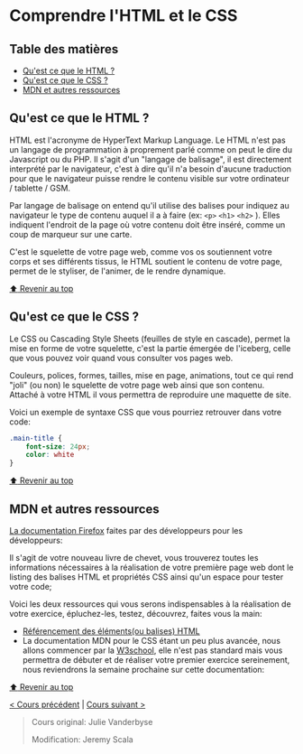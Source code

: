 <!-- omit in toc -->
# Comprendre l'HTML et le CSS

<!-- omit in toc -->
## Table des matières

- [Qu'est ce que le HTML ?](#quest-ce-que-le-html-)
- [Qu'est ce que le CSS ?](#quest-ce-que-le-css-)
- [MDN et autres ressources](#mdn-et-autres-ressources)

## Qu'est ce que le HTML ?

HTML est l'acronyme de HyperText Markup Language.
Le HTML n'est pas un langage de programmation à proprement parlé comme on peut le dire du Javascript ou du PHP.
Il s'agit d'un "langage de balisage", il est directement interprété par le navigateur, c'est à dire qu'il n'a besoin d'aucune traduction pour que le navigateur puisse rendre le contenu visible sur votre ordinateur / tablette / GSM.

Par langage de balisage on entend qu'il utilise des balises pour indiquez au navigateur le type de contenu auquel il a à faire (ex: `<p>` `<h1>` `<h2>`  ). Elles indiquent l'endroit de la page où votre contenu doit être inséré, comme un coup de marqueur sur une carte.

C'est le squelette de votre page web, comme vos os soutiennent votre corps et ses différents tissus, le HTML soutient le contenu de votre page, permet de le styliser, de l'animer, de le rendre dynamique.

[:arrow_up: Revenir au top](#table-des-matières)

## Qu'est ce que le CSS ?

Le CSS ou Cascading Style Sheets (feuilles de style en cascade), permet la mise en forme de votre squelette, c'est la partie émergée de l'iceberg, celle que vous pouvez voir quand vous consulter vos pages web.

Couleurs, polices, formes, tailles, mise en page, animations, tout ce qui rend "joli" (ou non) le squelette de votre page web ainsi que son contenu.
Attaché à votre HTML il vous permettra de reproduire une maquette de site.

Voici un exemple de syntaxe CSS que vous pourriez retrouver dans votre code:

```css
.main-title {
    font-size: 24px;
    color: white
}
```

[:arrow_up: Revenir au top](#table-des-matières)

## MDN et autres ressources

[La documentation Firefox](https://developer.mozilla.org/fr/) faites par des développeurs pour les développeurs: 

Il s'agit de votre nouveau livre de chevet, vous trouverez toutes les informations nécessaires à la réalisation de votre première page web dont le listing des balises HTML et propriétés CSS ainsi qu'un espace pour tester votre code;

Voici les deux ressources qui vous serons indispensables à la réalisation de votre exercice, épluchez-les, testez, découvrez, faites vous la main:

- [Référencement des éléments(ou balises) HTML](https://developer.mozilla.org/fr/docs/Web/HTML/Element)
- La documentation MDN pour le CSS étant un peu plus avancée, nous allons commencer par la [W3school](https://www.w3schools.com/css/default.asp ), elle n'est pas standard mais vous permettra de débuter et de réaliser votre premier exercice sereinement, nous reviendrons la semaine prochaine sur cette documentation:

[:arrow_up: Revenir au top](#table-des-matières)

[< Cours précédent](01-comprendre-web.md) | [Cours suivant >](03-theorie-html-bases.md)


> Cours original: Julie Vanderbyse
>
> Modification: Jeremy Scala
